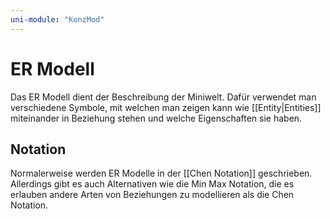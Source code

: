 ```yaml
---
uni-module: "KonzMod"
---
```


# ER Modell

Das ER Modell dient der Beschreibung der Miniwelt. Dafür verwendet man verschiedene Symbole, mit welchen man zeigen kann wie [[Entity|Entities]] miteinander in Beziehung stehen und welche Eigenschaften sie haben.

## Notation

Normalerweise werden ER Modelle in der [[Chen Notation]] geschrieben. Allerdings gibt es auch Alternativen wie die Min Max Notation, die es erlauben andere Arten von Beziehungen zu modellieren als die Chen Notation.
